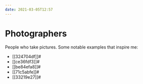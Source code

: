 ```yaml
---
date: 2021-03-05T12:57
---
```


# Photographers

People who take pictures. Some notable examples that inspire me:

* [[324704df]]#
* [[ce36fdf3]]#
* [[be84efa8]]#
* [[71c5abfe]]#
* [[33219e27]]#

